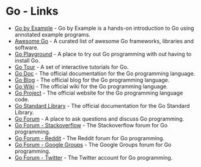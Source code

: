 # Go - Links

*   [Go by Example](https://gobyexample.com/) - Go by Example is a hands-on introduction to Go using annotated example programs.
*   [Awesome Go](https://github.com/avelino/awesome-go) - A curated list of awesome Go frameworks, libraries and software.
*   [Go Playground](https://play.golang.org/) - A place to try out Go programming with out having to install Go.
*   [Go Tour](https://tour.golang.org/) - A set of interactive tutorials for Go.
*   [Go Doc](https://go.dev/doc/) - The official documentation for the Go programming language.
*   [Go Blog](https://go.dev/blog/) - The official blog for the Go programming language.
*   [Go Wiki](https://github.com/golang/go/wiki) - The official wiki for the Go programming language.
*   [Go Project](https://go.dev/project/) - The official website for the Go programming language code.
*   [Go Standard Library](https://golang.org/pkg/) - The official documentation for the Go Standard Library.
*   [Go Forum](https://forum.golangbridge.org/) - A place to ask questions and discuss Go programming.
*   [Go Forum - Stackoverflow](https://stackoverflow.com/questions/tagged/go) - The Stackoverflow forum for Go programming.
*   [Go Forum - Reddit](https://www.reddit.com/r/golang/) - The Reddit forum for Go programming.
*   [Go Forum - Google Groups](https://groups.google.com/g/golang-nuts) - The Google Groups forum for Go programming.
*   [Go Forum - Twitter](https://twitter.com/golang) - The Twitter account for Go programming.
